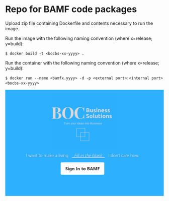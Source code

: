 # Repo for BAMF code packages

Upload zip file containing Dockerfile and contents necessary to run the image.

Run the image with the following naming convention (where x=release; y=build):
```
$ docker build -t <bocbs-xx-yyyy> .
```
Run the container with the following naming convention (where x=release; y=build):
```
$ docker run --name <bamfx.yyyy> -d -p <external port>:<internal port> <bocbs-xx-yyyy>
```

![BAMF](bamf-home.PNG)
